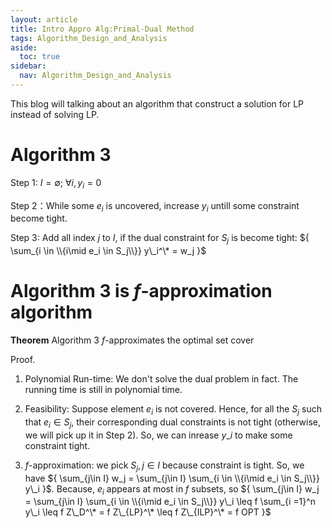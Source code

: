 ```yaml
---
layout: article
title: Intro Appro Alg:Primal-Dual Method
tags: Algorithm_Design_and_Analysis
aside:
  toc: true
sidebar:
  nav: Algorithm_Design_and_Analysis
---
```


This blog will talking about an algorithm that construct a solution for LP instead of solving LP.

<!--more-->

# Algorithm ${ 3 }$

Step 1: ${ I = \emptyset}$; ${\forall i , y_i = 0 }$

Step 2：While some ${ e_i }$ is uncovered, increase ${ y_i }$ untill some constraint become tight. 

Step 3: Add all index ${ j }$ to ${ I }$, if the dual constraint for ${ S_j }$ is become tight: ${ \sum_{i \in \\{i\mid e_i \in S_j\\}} y\_i^\* = w_j }$

# Algorithm ${ 3 }$ is ${ f }$-approximation algorithm

<b>Theorem</b> Algorithm ${ 3 }$ ${ f }$-approximates the optimal set cover

Proof.

1. Polynomial Run-time: We don't solve the dual problem in fact. The running time is still in polynomial time.

2. Feasibility: Suppose element ${ e_i }$ is not covered. Hence, for all the ${ S_j }$ such that ${ e_i \in S_j }$, their corresponding dual constraints is not tight (otherwise, we will pick up it in Step 2). So, we can inrease ${ y\_i }$ to make some constraint tight.

3. ${ f }$-approximation: we pick ${ S_j, j\in I }$ because constraint is tight. So, we have ${ \sum_{j\in I} w_j = \sum_{j\in I} \sum_{i \in \\{i\mid e_i \in S_j\\}} y\_i }$. Because, ${ e_i }$ appears at most in ${ f }$ subsets, so ${ \sum_{j\in I} w_j = \sum_{j\in I} \sum_{i \in \\{i\mid e_i \in S_j\\}} y\_i \leq f \sum_{i =1}^n y\_i \leq f Z\_D^\* = f Z\_{LP}^\* \leq f Z\_{ILP}^\* = f OPT }$
